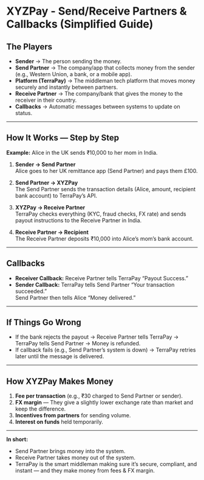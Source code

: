 # XYZPay - Send/Receive Partners & Callbacks (Simplified Guide)

## The Players
- **Sender** → The person sending the money.
- **Send Partner** → The company/app that collects money from the sender (e.g., Western Union, a bank, or a mobile app).
- **Platform (TerraPay)** → The middleman tech platform that moves money securely and instantly between partners.
- **Receive Partner** → The company/bank that gives the money to the receiver in their country.
- **Callbacks** → Automatic messages between systems to update on status.

---

## How It Works — Step by Step

**Example:** Alice in the UK sends ₹10,000 to her mom in India.

1. **Sender → Send Partner**  
   Alice goes to her UK remittance app (Send Partner) and pays them £100.

2. **Send Partner → XYZPay**  
   The Send Partner sends the transaction details (Alice, amount, recipient bank account) to TerraPay’s API.

3. **XYZPay → Receive Partner**  
   TerraPay checks everything (KYC, fraud checks, FX rate) and sends payout instructions to the Receive Partner in India.

4. **Receive Partner → Recipient**  
   The Receive Partner deposits ₹10,000 into Alice’s mom’s bank account.

---

## Callbacks
- **Receiver Callback:** Receive Partner tells TerraPay “Payout Success.”
- **Sender Callback:** TerraPay tells Send Partner “Your transaction succeeded.”  
  Send Partner then tells Alice “Money delivered.”

---

## If Things Go Wrong
- If the bank rejects the payout → Receive Partner tells TerraPay → TerraPay tells Send Partner → Money is refunded.
- If callback fails (e.g., Send Partner’s system is down) → TerraPay retries later until the message is delivered.

---

## How XYZPay Makes Money
1. **Fee per transaction** (e.g., ₹30 charged to Send Partner or sender).
2. **FX margin** — They give a slightly lower exchange rate than market and keep the difference.
3. **Incentives from partners** for sending volume.
4. **Interest on funds** held temporarily.

---

**In short:**
- Send Partner brings money into the system.
- Receive Partner takes money out of the system.
- TerraPay is the smart middleman making sure it’s secure, compliant, and instant — and they make money from fees & FX margin.
